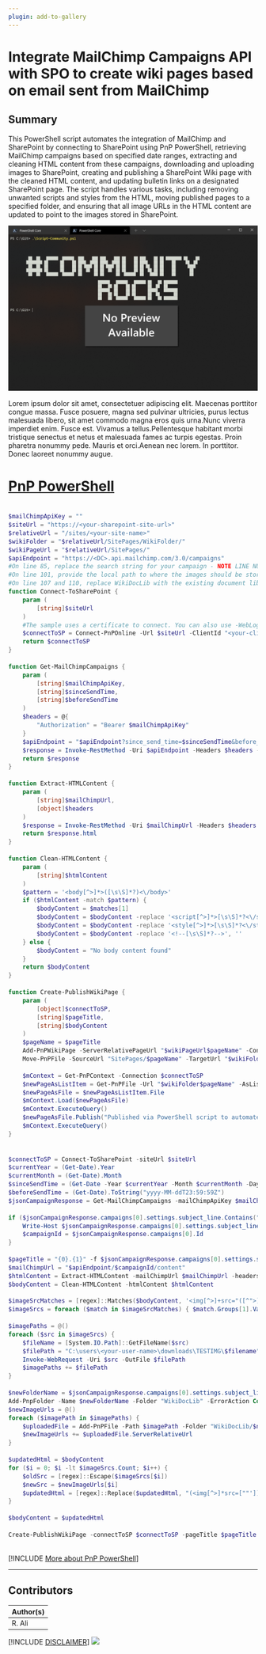 ```yaml
---
plugin: add-to-gallery
---
```


# Integrate MailChimp Campaigns API with SPO to create wiki pages based on email sent from MailChimp


## Summary

This PowerShell script automates the integration of MailChimp and SharePoint by connecting to SharePoint using PnP PowerShell, retrieving MailChimp campaigns based on specified date ranges, extracting and cleaning HTML content from these campaigns, downloading and uploading images to SharePoint, creating and publishing a SharePoint Wiki page with the cleaned HTML content, and updating bulletin links on a designated SharePoint page. The script handles various tasks, including removing unwanted scripts and styles from the HTML, moving published pages to a specified folder, and ensuring that all image URLs in the HTML content are updated to point to the images stored in SharePoint. 

![Example Screenshot](assets/example.png)

Lorem ipsum dolor sit amet, consectetuer adipiscing elit. Maecenas porttitor congue massa. Fusce posuere, magna sed pulvinar ultricies, purus lectus malesuada libero, sit amet commodo magna eros quis urna.Nunc viverra imperdiet enim. Fusce est. Vivamus a tellus.Pellentesque habitant morbi tristique senectus et netus et malesuada fames ac turpis egestas. Proin pharetra nonummy pede. Mauris et orci.Aenean nec lorem. In porttitor. Donec laoreet nonummy augue.

# [PnP PowerShell](#tab/pnpps)

```powershell

$mailChimpApiKey = ""
$siteUrl = "https://<your-sharepoint-site-url>"
$relativeUrl = "/sites/<your-site-name>"
$wikiFolder = "$relativeUrl/SitePages/WikiFolder/"
$wikiPageUrl = "$relativeUrl/SitePages/"
$apiEndpoint = "https://<DC>.api.mailchimp.com/3.0/campaigns"
#On line 85, replace the search string for your campaign - NOTE LINE NUMBERS MAY CHANGE
#On line 101, provide the local path to where the images should be stored for later upload to SPO
#On line 107 and 110, replace WikiDocLib with the existing document library on SPO to store images
function Connect-ToSharePoint {
    param (
        [string]$siteUrl
    )
    #The sample uses a certificate to connect. You can also use -WebLogin but -Interactive is no longer supported
    $connectToSP = Connect-PnPOnline -Url $siteUrl -ClientId "<your-client-id>" -Thumbprint "<your-thumbprint>" -Tenant "<your-tenant-id>" -ReturnConnection
    return $connectToSP
}

function Get-MailChimpCampaigns {
    param (
        [string]$mailChimpApiKey,
        [string]$sinceSendTime,
        [string]$beforeSendTime
    )
    $headers = @{
        "Authorization" = "Bearer $mailChimpApiKey"
    }
    $apiEndpoint = "$apiEndpoint?since_send_time=$sinceSendTime&before_send_time=$beforeSendTime&sort_field=send_time&sort_dir=DESC&status=sent"
    $response = Invoke-RestMethod -Uri $apiEndpoint -Headers $headers -Method Get
    return $response
}

function Extract-HTMLContent {
    param (
        [string]$mailChimpUrl,
        [object]$headers
    )
    $response = Invoke-RestMethod -Uri $mailChimpUrl -Headers $headers -Method Get
    return $response.html
}

function Clean-HTMLContent {
    param (
        [string]$htmlContent
    )
    $pattern = '<body[^>]*>([\s\S]*?)<\/body>'
    if ($htmlContent -match $pattern) {
        $bodyContent = $matches[1]
        $bodyContent = $bodyContent -replace '<script[^>]*>[\s\S]*?<\/script>', ''
        $bodyContent = $bodyContent -replace '<style[^>]*>[\s\S]*?<\/style>', ''
        $bodyContent = $bodyContent -replace '<!--[\s\S]*?-->', ''
    } else {
        $bodyContent = "No body content found"
    }
    return $bodyContent
}

function Create-PublishWikiPage {
    param (
        [object]$connectToSP,
        [string]$pageTitle,
        [string]$bodyContent
    )
    $pageName = $pageTitle
    Add-PnPWikiPage -ServerRelativePageUrl "$wikiPageUrl$pageName" -Content $bodyContent -Connection $connectToSP
    Move-PnPFile -SourceUrl "SitePages/$pageName" -TargetUrl "$wikiFolder$pageName" -Overwrite -Force -Connection $connectToSP

    $mContext = Get-PnPContext -Connection $connectToSP
    $newPageAsListItem = Get-PnPFile -Url "$wikiFolder$pageName" -AsListItem -Connection $connectToSP
    $newPageAsFile = $newPageAsListItem.File
    $mContext.Load($newPageAsFile)
    $mContext.ExecuteQuery()
    $newPageAsFile.Publish("Published via PowerShell script to automate")
    $mContext.ExecuteQuery()
}


$connectToSP = Connect-ToSharePoint -siteUrl $siteUrl
$currentYear = (Get-Date).Year
$currentMonth = (Get-Date).Month
$sinceSendTime = (Get-Date -Year $currentYear -Month $currentMonth -Day 1).ToString("yyyy-MM-ddTHH:mm:ssZ")
$beforeSendTime = (Get-Date).ToString("yyyy-MM-ddT23:59:59Z")
$jsonCampaignResponse = Get-MailChimpCampaigns -mailChimpApiKey $mailChimpApiKey -sinceSendTime $sinceSendTime -beforeSendTime $beforeSendTime

if ($jsonCampaignResponse.campaigns[0].settings.subject_line.Contains("<REPLACE WITH STRING TO FIND ON MC>")) {
    Write-Host $jsonCampaignResponse.campaigns[0].settings.subject_line
    $campaignId = $jsonCampaignResponse.campaigns[0].Id
}

$pageTitle = "{0}.{1}" -f $jsonCampaignResponse.campaigns[0].settings.subject_line, "aspx"
$mailChimpUrl = "$apiEndpoint/$campaignId/content"
$htmlContent = Extract-HTMLContent -mailChimpUrl $mailChimpUrl -headers $headers
$bodyContent = Clean-HTMLContent -htmlContent $htmlContent

$imageSrcMatches = [regex]::Matches($bodyContent, '<img[^>]+src="([^">]+)"')
$imageSrcs = foreach ($match in $imageSrcMatches) { $match.Groups[1].Value }

$imagePaths = @()
foreach ($src in $imageSrcs) {
    $fileName = [System.IO.Path]::GetFileName($src)
    $filePath = "C:\users\<your-user-name>\downloads\TESTIMG\$filename"
    Invoke-WebRequest -Uri $src -OutFile $filePath
    $imagePaths += $filePath
}

$newFolderName = $jsonCampaignResponse.campaigns[0].settings.subject_line
Add-PnpFolder -Name $newFolderName -Folder "WikiDocLib" -ErrorAction Continue -Connection $connectToSP
$newImageUrls = @()
foreach ($imagePath in $imagePaths) {
    $uploadedFile = Add-PnPFile -Path $imagePath -Folder "WikiDocLib/$newFolderName" -Connection $connectToSP
    $newImageUrls += $uploadedFile.ServerRelativeUrl
}

$updatedHtml = $bodyContent
for ($i = 0; $i -lt $imageSrcs.Count; $i++) {
    $oldSrc = [regex]::Escape($imageSrcs[$i])
    $newSrc = $newImageUrls[$i]
    $updatedHtml = [regex]::Replace($updatedHtml, "(<img[^>]*src=[""'])$oldSrc([""'][^>]*>)", "`$1$newSrc`$2")
}

$bodyContent = $updatedHtml

Create-PublishWikiPage -connectToSP $connectToSP -pageTitle $pageTitle -bodyContent $bodyContent



```
[!INCLUDE [More about PnP PowerShell](../../docfx/includes/MORE-PNPPS.md)]
***


## Contributors

| Author(s) |
|-----------|
| R. Ali |

[!INCLUDE [DISCLAIMER](../../docfx/includes/DISCLAIMER.md)]
<img src="https://m365-visitor-stats.azurewebsites.net/script-samples/scripts/spo-mailchimp-integration" aria-hidden="true" />
